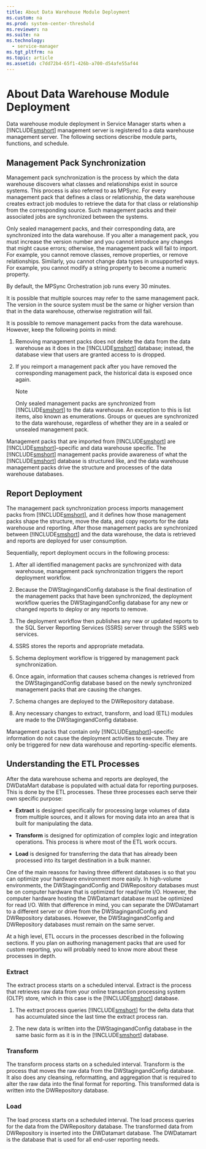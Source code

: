 ```yaml
---
title: About Data Warehouse Module Deployment
ms.custom: na
ms.prod: system-center-threshold
ms.reviewer: na
ms.suite: na
ms.technology: 
  - service-manager
ms.tgt_pltfrm: na
ms.topic: article
ms.assetid: c7dd72b4-65f1-426b-a700-d54afe55af44
---
```

# About Data Warehouse Module Deployment
Data warehouse module deployment in Service Manager starts when a [!INCLUDE[smshort](../Token/smshort_md.md)] management server is registered to a data warehouse management server. The following sections describe module parts, functions, and schedule.

## Management Pack Synchronization
Management pack synchronization is the process by which the data warehouse discovers what classes and relationships exist in source systems. This process is also referred to as MPSync. For every management pack that defines a class or relationship, the data warehouse creates extract job modules to retrieve the data for that class or relationship from the corresponding source. Such management packs and their associated jobs are synchronized between the systems.

Only sealed management packs, and their corresponding data, are synchronized into the data warehouse. If you alter a management pack, you must increase the version number and you cannot introduce any changes that might cause errors; otherwise, the management pack will fail to import. For example, you cannot remove classes, remove properties, or remove relationships. Similarly, you cannot change data types in unsupported ways. For example, you cannot modify a string property to become a numeric property.

By default, the MPSync Orchestration job runs every 30 minutes.

It is possible that multiple sources may refer to the same management pack. The version in the source system must be the same or higher version than that in the data warehouse, otherwise registration will fail.

It is possible to remove management packs from the data warehouse. However, keep the following points in mind:

1.  Removing management packs does not delete the data from the data warehouse as it does in the  [!INCLUDE[smshort](../Token/smshort_md.md)] database; instead, the database view that users are granted access to is dropped.

2.  If you reimport a management pack after you have removed the corresponding management pack, the historical data is exposed once again.

    > [!NOTE]
    > Only sealed management packs are synchronized from [!INCLUDE[smshort](../Token/smshort_md.md)] to the data warehouse. An exception to this is list items, also known as enumerations. Groups or queues are synchronized to the data warehouse, regardless of whether they are in a sealed or unsealed management pack.

Management packs that are imported from [!INCLUDE[smshort](../Token/smshort_md.md)] are [!INCLUDE[smshort](../Token/smshort_md.md)]–specific and data warehouse specific. The [!INCLUDE[smshort](../Token/smshort_md.md)] management packs provide awareness of what the [!INCLUDE[smshort](../Token/smshort_md.md)] database is structured like, and the data warehouse management packs drive the structure and processes of the data warehouse databases.

## Report Deployment
The management pack synchronization process imports management packs from [!INCLUDE[smshort](../Token/smshort_md.md)], and it defines how those management packs shape the structure, move the data, and copy reports for the data warehouse and reporting. After those management packs are synchronized between [!INCLUDE[smshort](../Token/smshort_md.md)] and the data warehouse, the data is retrieved and reports are deployed for user consumption.

Sequentially, report deployment occurs in the following process:

1.  After all identified management packs are synchronized with data warehouse, management pack synchronization triggers the report deployment workflow.

2.  Because the DWStagingandConfig database is the final destination of the management packs that have been synchronized, the deployment workflow queries the DWStagingandConfig database for any new or changed reports to deploy or any reports to remove.

3.  The deployment workflow then publishes any new or updated reports to the SQL Server Reporting Services \(SSRS\) server through the SSRS web services.

4.  SSRS stores the reports and appropriate metadata.

5.  Schema deployment workflow is triggered by management pack synchronization.

6.  Once again, information that causes schema changes is retrieved from the DWStagingandConfig database based on the newly synchronized management packs that are causing the changes.

7.  Schema changes are deployed to the DWRepository database.

8.  Any necessary changes to extract, transform, and load \(ETL\) modules are made to the DWStagingandConfig database.

Management packs that contain only [!INCLUDE[smshort](../Token/smshort_md.md)]–specific information do not cause the deployment activities to execute. They are only be triggered for new data warehouse and reporting\-specific elements.

## Understanding the ETL Processes
After the data warehouse schema and reports are deployed, the DWDataMart database is populated with actual data for reporting purposes. This is done by the ETL processes. These three processes each serve their own specific purpose:

-   **Extract** is designed specifically for processing large volumes of data from multiple sources, and it allows for moving data into an area that is built for manipulating the data.

-   **Transform** is designed for optimization of complex logic and integration operations. This process is where most of the ETL work occurs.

-   **Load** is designed for transferring the data that has already been processed into its target destination in a bulk manner.

One of the main reasons for having three different databases is so that you can optimize your hardware environment more easily. In high\-volume environments, the DWStagingandConfig and DWRepository databases must be on computer hardware that is optimized for read\/write I\/O. However, the computer hardware hosting the DWDatamart database must be optimized for read I\/O. With that difference in mind, you can separate the DWDatamart to a different server or drive from the DWStagingandConfig and DWRepository databases. However, the DWStagingandConfig and DWRepository databases must remain on the same server.

At a high level, ETL occurs in the processes described in the following sections. If you plan on authoring management packs that are used for custom reporting, you will probably need to know more about these processes in depth.

### Extract
The extract process starts on a scheduled interval. Extract is the process that retrieves raw data from your online transaction processing system \(OLTP\) store, which in this case is the  [!INCLUDE[smshort](../Token/smshort_md.md)] database.

1.  The extract process queries [!INCLUDE[smshort](../Token/smshort_md.md)] for the delta data that has accumulated since the last time the extract process ran.

2.  The new data is written into the DWStagingandConfig database in the same basic form as it is in the [!INCLUDE[smshort](../Token/smshort_md.md)] database.

### Transform
The transform process starts on a scheduled interval. Transform is the process that moves the raw data from the DWStagingandConfig database. It also does any cleansing, reformatting, and aggregation that is required to alter the raw data into the final format for reporting. This transformed data is written into the DWRepository database.

### Load
The load process starts on a scheduled interval. The load process queries for the data from the DWRepository database. The transformed data from DWRepository is inserted into the DWDatamart database. The DWDatamart is the database that is used for all end\-user reporting needs.

